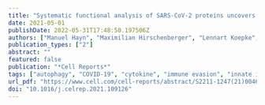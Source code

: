 ```yaml
---
title: "Systematic functional analysis of SARS-CoV-2 proteins uncovers viral innate immune antagonists and remaining vulnerabilities"
date: 2021-05-01
publishDate: 2022-05-31T17:48:50.197506Z
authors: ["Manuel Hayn", "Maximilian Hirschenberger", "Lennart Koepke", "Rayhane Nchioua", "Jan Hendrik Straub", "Susanne Klute", "Victoria Hunszinger", "Fabian Zech", "Caterina Prelli Bozzo", "Wasim Aftab", "Maria Hønholt Christensen", "Carina Conzelmann", "Janis Alexander Müller", "Smitha Srinivasachar Badarinarayan", "Christina Martina Stürzel", "Ignasi Forne", "Steffen Stenger", "Karl-Klaus Conzelmann", "Jan Münch", "Florian Ingo Schmidt", "Daniel Sauter", "Axel Imhof", "Frank Kirchhoff", "Konstantin Maria Johannes Sparrer"]
publication_types: ["2"]
abstract: ""
featured: false
publication: "*Cell Reports*"
tags: ["autophagy", "COVID-19", "cytokine", "immune evasion", "innate immunity", "interferon", "SARS-CoV", "SARS-CoV-2"]
url_pdf: "https://www.cell.com/cell-reports/abstract/S2211-1247(21)00465-4"
doi: "10.1016/j.celrep.2021.109126"
---
```


